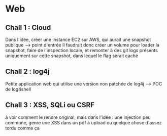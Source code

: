 # Web

## Chall 1 : Cloud

Dans l'idée, créer une instance EC2 sur AWS, qui aurait une snapshot publique --> point d'entrée 
Il faudrait donc créer un volume pour loader la snapshot, faire de l'inspection locale, et remonter à des git logs présents uniquement sur cette snapshot, dans lequel le flag serait caché

## Chall 2 : log4j 

Petite application web qui utilise une version non patchée de log4j 
--> POC de log4shell

## Chall 3 : XSS, SQLi ou CSRF 

à voir comment le rendre original, mais dans l'idée : une injection peu commune, genre une XSS dans un pdf à upload ou quelque chose d'assez tordu comme ça